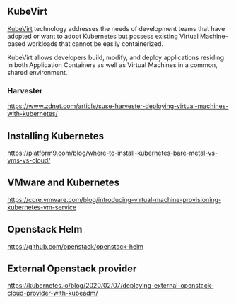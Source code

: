 
## KubeVirt

[KubeVirt](  https://kubevirt.io/ ) technology addresses the needs of development teams that have adopted or want to adopt Kubernetes but possess existing Virtual Machine-based workloads that cannot be easily containerized.

KubeVirt allows developers build, modify, and deploy applications residing in both Application Containers as well as Virtual Machines in a common, shared environment.

### Harvester

https://www.zdnet.com/article/suse-harvester-deploying-virtual-machines-with-kubernetes/


## Installing Kubernetes


https://platform9.com/blog/where-to-install-kubernetes-bare-metal-vs-vms-vs-cloud/


## VMware and Kubernetes


https://core.vmware.com/blog/introducing-virtual-machine-provisioning-kubernetes-vm-service


## Openstack Helm


https://github.com/openstack/openstack-helm

## External Openstack provider

https://kubernetes.io/blog/2020/02/07/deploying-external-openstack-cloud-provider-with-kubeadm/
